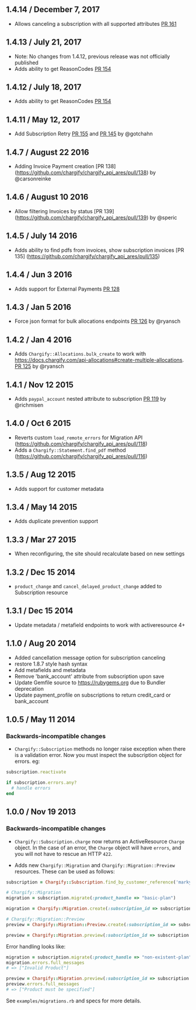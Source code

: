 ## 1.4.14 / December 7, 2017

* Allows canceling a subscription with all supported attributes [PR 161](https://github.com/chargify/chargify_api_ares/pull/161)

## 1.4.13 / July 21, 2017

* Note: No changes from 1.4.12, previous release was not officially published
* Adds ability to get ReasonCodes [PR 154](https://github.com/chargify/chargify_api_ares/pull/154)

## 1.4.12 / July 18, 2017

* Adds ability to get ReasonCodes [PR 154](https://github.com/chargify/chargify_api_ares/pull/154)

## 1.4.11 / May 12, 2017

* Add Subscription Retry [PR 155](https://github.com/chargify/chargify_api_ares/pull/155) and [PR 145](https://github.com/chargify/chargify_api_ares/pull/145) by @gotchahn

## 1.4.7 / August 22 2016

* Adding Invoice Payment creation [PR 138] (https://github.com/chargify/chargify_api_ares/pull/138) by @carsonreinke

## 1.4.6 / August 10 2016

* Allow filtering Invoices by status [PR 139] (https://github.com/chargify/chargify_api_ares/pull/139) by @speric

## 1.4.5 / July 14 2016

* Adds ability to find pdfs from invoices, show subscription invoices [PR 135] (https://github.com/chargify/chargify_api_ares/pull/135)

## 1.4.4 / Jun 3 2016

* Adds support for External Payments [PR 128](https://github.com/chargify/chargify_api_ares/pull/128)

## 1.4.3 / Jan 5 2016

* Force json format for bulk allocations endpoints [PR 126](https://github.com/chargify/chargify_api_ares/pull/126) by @ryansch

## 1.4.2 / Jan 4 2016

* Adds `Chargify::Allocations.bulk_create` to work with https://docs.chargify.com/api-allocations#create-multiple-allocations. [PR 125](https://github.com/chargify/chargify_api_ares/pull/125) by @ryansch

## 1.4.1 / Nov 12 2015

* Adds `paypal_account` nested attribute to subscription [PR 119](https://github.com/chargify/chargify_api_ares/pull/119) by @richmisen

## 1.4.0 / Oct 6 2015

* Reverts custom `load_remote_errors` for Migration API (https://github.com/chargify/chargify_api_ares/pull/118)
* Adds a `Chargify::Statement.find_pdf` method (https://github.com/chargify/chargify_api_ares/pull/116)

## 1.3.5 / Aug 12 2015

* Adds support for customer metadata

## 1.3.4 / May 14 2015

* Adds duplicate prevention support

## 1.3.3 / Mar 27 2015

* When reconfiguring, the site should recalculate based on new settings

## 1.3.2 / Dec 15 2014

* `product_change` and `cancel_delayed_product_change` added to Subscription
  resource

## 1.3.1 / Dec 15 2014

* Update metadata / metafield endpoints to work with activeresource 4+

## 1.1.0 / Aug 20 2014

* Added cancellation message option for subscription canceling
* restore 1.8.7 style hash syntax
* Add metafields and metadata
* Remove 'bank\_account' attribute from subscription upon save
* Update Gemfile source to https://rubygems.org due to Bundler deprecation
* Update payment\_profile on subscriptions to return credit\_card or bank\_account

## 1.0.5 / May 11 2014

### Backwards-incompatible changes
* `Chargify::Subscription` methods no longer raise exception when there is a validation error. Now you must inspect the subscription object for errors. eg:

```ruby
subscription.reactivate

if subscription.errors.any?
  # handle errors
end
```

## 1.0.0 / Nov 19 2013

### Backwards-incompatible changes
* `Chargify::Subscription.charge` now returns an ActiveResource `Charge` object. In the case of an error, the `Charge` object will have `errors`, and you will not have to rescue an HTTP `422`.

* Adds new `Chargify::Migration` and `Chargify::Migration::Preview` resources. These can be used as follows:

```ruby
subscription = Chargify::Subscription.find_by_customer_reference('marky-mark')

# Chargify::Migration
migration = subscription.migrate(:product_handle => "basic-plan")

migration = Chargify::Migration.create(:subscription_id => subscription.id, :product_handle => "basic-plan")

# Chargify::Migration::Preview
preview = Chargify::Migration::Preview.create(:subscription_id => subscription.id, :product_handle => "basic-plan")

preview = Chargify::Migration.preview(:subscription_id => subscription.id, :product_handle => "basic-plan")
```

Error handling looks like:

```ruby
migration = subscription.migrate(:product_handle => "non-existent-plan")
migration.errors.full_messages
# => ["Invalid Product"]

preview = Chargify::Migration.preview(:subscription_id => subscription.id, :product_handle => "non-existent-plan")
preview.errors.full_messages
# => ["Product must be specified"]
```

See `examples/migrations.rb` and specs for more details.

